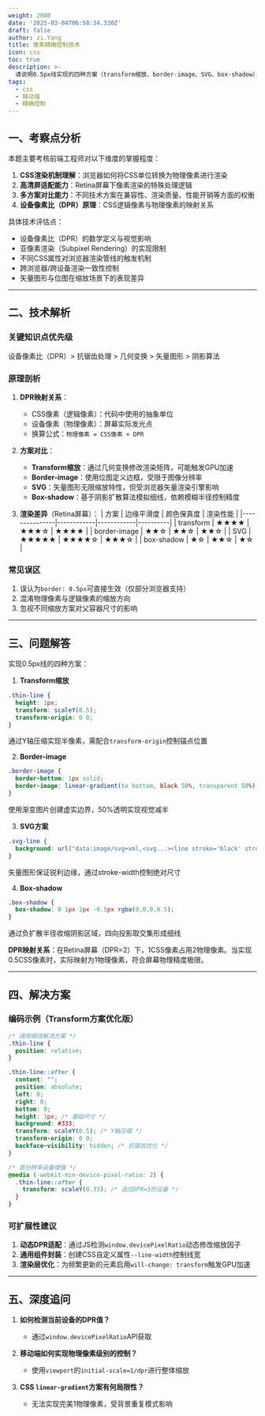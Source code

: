 ```yaml
---
weight: 2800
date: '2025-03-04T06:58:34.330Z'
draft: false
author: zi.Yang
title: 像素精确控制技术
icon: css
toc: true
description: >-
  请说明0.5px线实现的四种方案（transform缩放、border-image、SVG、box-shadow），对比不同方案在Retina屏幕下的渲染效果差异，并解释CSS像素与设备像素比（DPR）的映射关系。
tags:
  - css
  - 移动端
  - 精确控制
---
```


## 一、考察点分析

本题主要考核前端工程师对以下维度的掌握程度：
1. **CSS渲染机制理解**：浏览器如何将CSS单位转换为物理像素进行渲染
2. **高清屏适配能力**：Retina屏幕下像素渲染的特殊处理逻辑
3. **多方案对比能力**：不同技术方案在兼容性、渲染质量、性能开销等方面的权衡
4. **设备像素比（DPR）原理**：CSS逻辑像素与物理像素的映射关系

具体技术评估点：
- 设备像素比（DPR）的数学定义与视觉影响
- 亚像素渲染（Subpixel Rendering）的实现限制
- 不同CSS属性对浏览器渲染管线的触发机制
- 跨浏览器/跨设备渲染一致性控制
- 矢量图形与位图在缩放场景下的表现差异

---

## 二、技术解析

### 关键知识点优先级
设备像素比（DPR）> 抗锯齿处理 > 几何变换 > 矢量图形 > 阴影算法

### 原理剖析
1. **DPR映射关系**：
   - CSS像素（逻辑像素）：代码中使用的抽象单位
   - 设备像素（物理像素）：屏幕实际发光点
   - 换算公式：`物理像素 = CSS像素 × DPR`

2. **方案对比**：
   - **Transform缩放**：通过几何变换修改渲染矩阵，可能触发GPU加速
   - **Border-image**：使用位图定义边框，受限于图像分辨率
   - **SVG**：矢量图形无限缩放特性，但受浏览器矢量渲染引擎影响
   - **Box-shadow**：基于阴影扩散算法模拟细线，依赖模糊半径控制精度

3. **渲染差异**（Retina屏幕）：
   | 方案          | 边缘平滑度 | 颜色保真度 | 渲染性能 |
   |---------------|------------|------------|----------|
   | transform     | ★★★★       | ★★★☆       | ★★★★     |
   | border-image  | ★★☆        | ★★☆        | ★★☆      |
   | SVG           | ★★★★★      | ★★★★☆     | ★★★☆     |
   | box-shadow    | ★☆         | ★★☆        | ★☆       |

### 常见误区
1. 误认为`border: 0.5px`可直接生效（仅部分浏览器支持）
2. 混淆物理像素与逻辑像素的缩放方向
3. 忽视不同缩放方案对父容器尺寸的影响

---

## 三、问题解答

实现0.5px线的四种方案：

1. **Transform缩放**
```css
.thin-line {
  height: 1px;
  transform: scaleY(0.5);
  transform-origin: 0 0;
}
```
通过Y轴压缩实现半像素，需配合`transform-origin`控制锚点位置

2. **Border-image**
```css
.border-image {
  border-bottom: 1px solid;
  border-image: linear-gradient(to bottom, black 50%, transparent 50%) 0 0 1;
}
```
使用渐变图片创建虚实边界，50%透明实现视觉减半

3. **SVG方案**
```css
.svg-line {
  background: url("data:image/svg+xml,<svg...><line stroke='black' stroke-width='1' .../></svg>");
}
```
矢量图形保证锐利边缘，通过stroke-width控制绝对尺寸

4. **Box-shadow**
```css
.box-shadow {
  box-shadow: 0 1px 1px -0.5px rgba(0,0,0,0.5);
}
```
通过负扩散半径收缩阴影区域，四向投影取交集形成细线

**DPR映射关系**：在Retina屏幕（DPR=2）下，1CSS像素占用2物理像素。当实现0.5CSS像素时，实际映射为1物理像素，符合屏幕物理精度极限。

---

## 四、解决方案

### 编码示例（Transform方案优化版）
```css
/* 通用细线解决方案 */
.thin-line {
  position: relative;
}

.thin-line::after {
  content: "";
  position: absolute;
  left: 0;
  right: 0;
  bottom: 0;
  height: 1px; /* 基础尺寸 */
  background: #333;
  transform: scaleY(0.5); /* Y轴压缩 */
  transform-origin: 0 0;
  backface-visibility: hidden; /* 抗锯齿优化 */
}

/* 高分辨率设备增强 */
@media (-webkit-min-device-pixel-ratio: 2) {
  .thin-line::after {
    transform: scaleY(0.33); /* 适应DPR=3的设备 */
  }
}
```

### 可扩展性建议
1. **动态DPR适配**：通过JS检测`window.devicePixelRatio`动态修改缩放因子
2. **通用组件封装**：创建CSS自定义属性`--line-width`控制线宽
3. **渲染层优化**：为频繁更新的元素启用`will-change: transform`触发GPU加速

---

## 五、深度追问

1. **如何检测当前设备的DPR值？**
   - 通过`window.devicePixelRatio`API获取

2. **移动端如何实现物理像素级别的控制？**
   - 使用`viewport`的`initial-scale=1/dpr`进行整体缩放

3. **CSS `linear-gradient`方案有何局限性？**
   - 无法实现完美1物理像素，受背景重复模式影响